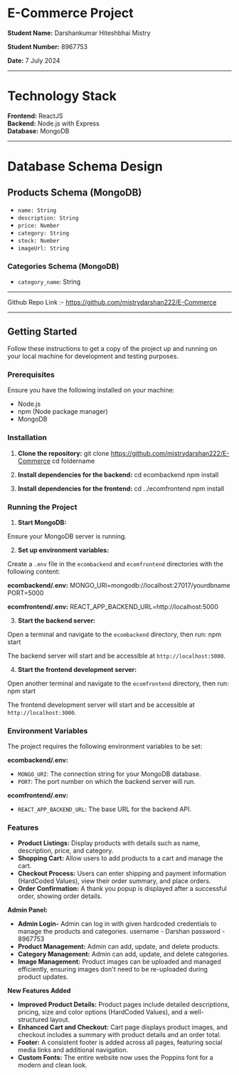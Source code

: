 # **E-Commerce Project**

**Student Name:** Darshankumar Hiteshbhai Mistry

**Student Number:** 8967753

**Date:** 7 July 2024

------------------------------------------------------------------------------------

# Technology Stack

**Frontend:** ReactJS  
**Backend:** Node.js with Express  
**Database:** MongoDB 

-------------------------------------------------------------------------------------

# Database Schema Design

## Products Schema (MongoDB)
- `name: String`
- `description: String`
- `price: Number`
- `category: String`
- `stock: Number`
- `imageUrl: String`

### Categories Schema (MongoDB)
- `category_name`: String

-------------------------------------------------------------------------------------

Github Repo Link :- https://github.com/mistrydarshan222/E-Commerce

-------------------------------------------------------------------------------------

## Getting Started
Follow these instructions to get a copy of the project up and running on your local machine for development and testing purposes.

### Prerequisites
Ensure you have the following installed on your machine:
- Node.js
- npm (Node package manager)
- MongoDB

### Installation

1. **Clone the repository:**
git clone https://github.com/mistrydarshan222/E-Commerce
cd foldername

2. **Install dependencies for the backend:**
cd ecombackend
npm install

3. **Install dependencies for the frontend:**
cd ../ecomfrontend
npm install

### Running the Project

1. **Start MongoDB:**

Ensure your MongoDB server is running. 

2. **Set up environment variables:**

Create a `.env` file in the `ecombackend` and `ecomfrontend` directories with the following content:

**ecombackend/.env:**
MONGO_URI=mongodb://localhost:27017/yourdbname
PORT=5000

**ecomfrontend/.env:**
REACT_APP_BACKEND_URL=http://localhost:5000

3. **Start the backend server:**

Open a terminal and navigate to the `ecombackend` directory, then run:
npm start

The backend server will start and be accessible at `http://localhost:5000`.

4. **Start the frontend development server:**

Open another terminal and navigate to the `ecomfrontend` directory, then run:
npm start

The frontend development server will start and be accessible at `http://localhost:3000`.

### Environment Variables
The project requires the following environment variables to be set:

**ecombackend/.env:**

- `MONGO_URI`: The connection string for your MongoDB database.
- `PORT`: The port number on which the backend server will run.

**ecomfrontend/.env:**

- `REACT_APP_BACKEND_URL`: The base URL for the backend API.

### Features

- **Product Listings:** Display products with details such as name, description, price, and category.
- **Shopping Cart:** Allow users to add products to a cart and manage the cart.
- **Checkout Process:** Users can enter shipping and payment information (HardCoded Values), view their order summary, and place orders.
- **Order Confirmation:** A thank you popup is displayed after a successful order, showing order details.

**Admin Panel:**
- **Admin Login-** Admin can log in with given hardcoded credentials to manage the products and categories.
    username - Darshan
    password - 8967753
- **Product Management:** Admin can add, update, and delete products.
- **Category Management:** Admin can add, update, and delete categories.
- **Image Management:** Product images can be uploaded and managed efficiently, ensuring images don't need to be re-uploaded during product updates.

**New Features Added**
- **Improved Product Details:** Product pages include detailed descriptions, pricing, size and color options (HardCoded Values), and a well-structured layout.
- **Enhanced Cart and Checkout:** Cart page displays product images, and checkout includes a summary with product details and an order total.
- **Footer:** A consistent footer is added across all pages, featuring social media links and additional navigation.
- **Custom Fonts:** The entire website now uses the Poppins font for a modern and clean look.